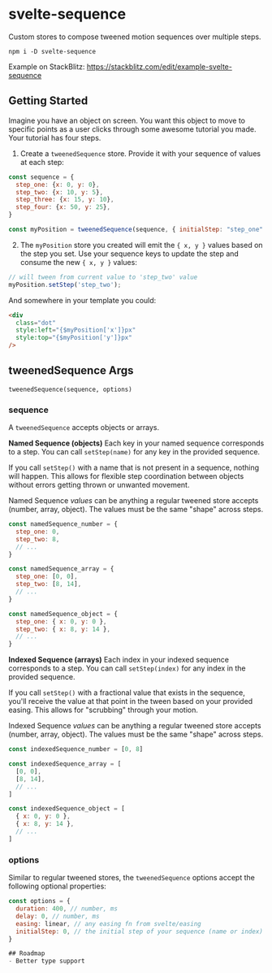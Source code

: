 # svelte-sequence

Custom stores to compose tweened motion sequences over multiple steps.

`npm i -D svelte-sequence`

Example on StackBlitz: https://stackblitz.com/edit/example-svelte-sequence

## Getting Started

Imagine you have an object on screen. You want this object to move to specific points as a user clicks through some awesome tutorial you made. Your tutorial has four steps.

1. Create a `tweenedSequence` store. Provide it with your sequence of values at each step:

```js
const sequence = {
  step_one: {x: 0, y: 0},
  step_two: {x: 10, y: 5},
  step_three: {x: 15, y: 10},
  step_four: {x: 50, y: 25},
}

const myPosition = tweenedSequence(sequence, { initialStep: "step_one" });
```

2. The `myPosition` store you created will emit the `{ x, y }` values based on the step you set. Use your sequence keys to update the step and consume the new `{ x, y }` values:

```js
// will tween from current value to 'step_two' value
myPosition.setStep('step_two');
```

And somewhere in your template you could:

```html
<div 
  class="dot" 
  style:left="{$myPosition['x']}px" 
  style:top="{$myPosition['y']}px" 
/>
```

## tweenedSequence Args
`tweenedSequence(sequence, options)`

### **sequence**
A `tweenedSequence` accepts objects or arrays.

**Named Sequence (objects)**
Each key in your named sequence corresponds to a step. You can call `setStep(name)` for any key in the provided sequence.

If you call `setStep()` with a name that is not present in a sequence, nothing will happen. This allows for flexible step coordination between objects without errors getting thrown or unwanted movement.

Named Sequence _values_ can be anything a regular tweened store accepts (number, array, object). The values must be the same "shape" across steps.

```js
const namedSequence_number = {
  step_one: 0,
  step_two: 8,
  // ...
}

const namedSequence_array = {
  step_one: [0, 0],
  step_two: [8, 14],
  // ...
}

const namedSequence_object = {
  step_one: { x: 0, y: 0 },
  step_two: { x: 8, y: 14 },
  // ...
}
```

**Indexed Sequence (arrays)**
Each index in your indexed sequence corresponds to a step. You can call `setStep(index)` for any index in the provided sequence.

If you call `setStep()` with a fractional value that exists in the sequence, you'll receive the value at that point in the tween based on your provided easing. This allows for "scrubbing" through your motion.

Indexed Sequence _values_ can be anything a regular tweened store accepts (number, array, object). The values must be the same "shape" across steps.

```js
const indexedSequence_number = [0, 8]

const indexedSequence_array = [
  [0, 0],
  [8, 14],
  // ...
]

const indexedSequence_object = [
  { x: 0, y: 0 },
  { x: 8, y: 14 },
  // ...
]
```

### **options**
Similar to regular tweened stores, the `tweenedSequence` options accept the following optional properties:
```js
const options = {
  duration: 400, // number, ms
  delay: 0, // number, ms
  easing: linear, // any easing fn from svelte/easing
  initialStep: 0, // the initial step of your sequence (name or index)
} 

## Roadmap
- Better type support
